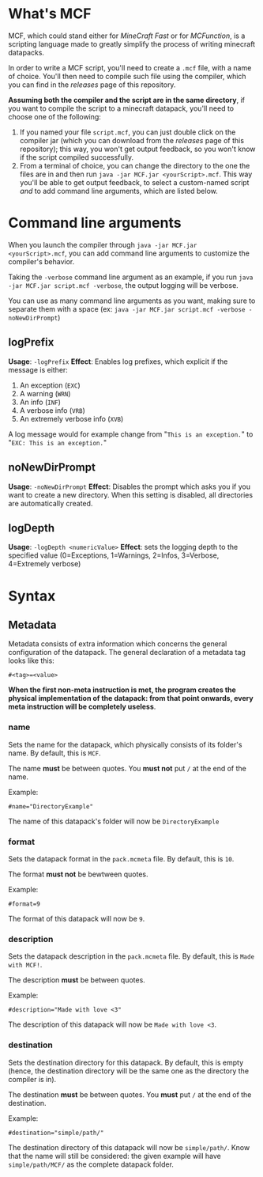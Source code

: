 # What's MCF
MCF, which could stand either for *MineCraft Fast* or for *MCFunction*, is a scripting language made to greatly simplify the process of writing minecraft datapacks.

In order to write a MCF script, you'll need to create a `.mcf` file, with a name of choice. You'll then need to compile such file using the compiler, which you can find in the *releases* page of this repository.

**Assuming both the compiler and the script are in the same directory**, if you want to compile the script to a minecraft datapack, you'll need to choose one of the following:
1. If you named your file `script.mcf`, you can just double click on the compiler jar (which you can download from the *releases* page of this repository); this way, you won't get output feedback, so you won't know if the script compiled successfully.
2. From a terminal of choice, you can change the directory to the one the files are in and then run `java -jar MCF.jar <yourScript>.mcf`. This way you'll be able to get output feedback, to select a custom-named script *and* to add command line arguments, which are listed below.
# Command line arguments
When you launch the compiler through `java -jar MCF.jar <yourScript>.mcf`, you can add command line arguments to customize the compiler's behavior.

Taking the `-verbose` command line argument as an example, if you run `java -jar MCF.jar script.mcf -verbose`, the output logging will be verbose.

You can use as many command line arguments as you want, making sure to separate them with a space (ex: `java -jar MCF.jar script.mcf -verbose -noNewDirPrompt`)

## logPrefix
**Usage**: `-logPrefix`
**Effect**: Enables log prefixes, which explicit if the message is either:
1. An exception (`EXC`)
2. A warning (`WRN`)
3. An info (`INF`)
4. A verbose info (`VRB`)
5. An extremely verbose info (`XVB`)

A log message would for example change from "`This is an exception.`" to "`EXC: This is an exception.`"

## noNewDirPrompt
**Usage**: `-noNewDirPrompt`
**Effect**: Disables the prompt which asks you if you want to create a new directory. When this setting is disabled, all directories are automatically created.

## logDepth
**Usage**: `-logDepth <numericValue>`
**Effect**: sets the logging depth to the specified value (0=Exceptions, 1=Warnings, 2=Infos, 3=Verbose, 4=Extremely verbose)

# Syntax
## Metadata
Metadata consists of extra information which concerns the general configuration of the datapack. The general declaration of a metadata tag looks like this:
```
#<tag>=<value>
```

**When the first non-meta instruction is met, the program creates the physical implementation of the datapack: from that point onwards, every meta instruction will be completely useless**.

### name
Sets the name for the datapack, which physically consists of its folder's name. By default, this is `MCF`.

The name **must** be between quotes. You **must not** put `/` at the end of the name.

Example:
```
#name="DirectoryExample"
```

The name of this datapack's folder will now be `DirectoryExample`

### format
Sets the datapack format in the `pack.mcmeta` file. By default, this is `10`.

The format **must not** be bewtween quotes.

Example:
```
#format=9
```

The format of this datapack will now be `9`.

### description
Sets the datapack description in the `pack.mcmeta` file. By default, this is `Made with MCF!`.

The description **must** be between quotes.

Example:
```
#description="Made with love <3"
```
The description of this datapack will now be `Made with love <3`.

### destination
Sets the destination directory for this datapack. By default, this is empty (hence, the destination directory will be the same one as the directory the compiler is in).

The destination **must** be between quotes. You **must** put `/` at the end of the destination.

Example:
```
#destination="simple/path/"
```
The destination directory of this datapack will now be `simple/path/`. Know that the name will still be considered: the given example will have `simple/path/MCF/` as the complete datapack folder.